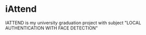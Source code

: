 # iAttend
IATTEND is my university graduation project with subject "LOCAL AUTHENTICATION WITH FACE DETECTION"
